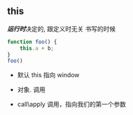 ## this 
***运行时***决定的, 跟定义时无关
书写的时候
```js
function foo() {
    this.a + b;
}
foo()
```
- 默认 this 指向 window
- 对象. 调用

- call\apply 调用，指向我们的第一个参数
